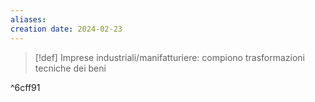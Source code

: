 ```yaml
---
aliases: 
creation date: 2024-02-23
---
```


>[!def]
>Imprese industriali/manifatturiere: compiono trasformazioni tecniche dei beni

^6cff91
